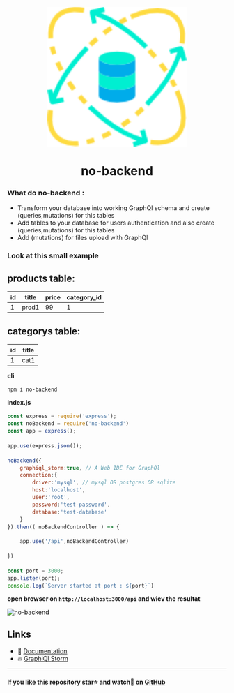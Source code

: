<p align="center"><img align="center" style="width:320px" src="/no-backend.png"/></p>
<h1 align="center"> no-backend </h1>

### What do no-backend :
* Transform your database into working GraphQl schema and create (queries,mutations) for this tables
* Add tables to your database for users authentication and also create (queries,mutations) for this tables
* Add (mutations) for files upload with GraphQl

### Look at this small example 

products table:
------------------------------------
| id | title | price | category_id |
-----| ------|-------|-------------|
| 1  | prod1 | 99    | 1           |

categorys table:
-------------
 id | title |
----| ------|
 1  | cat1  |
 
 
**cli**
```bash
npm i no-backend
```
**index.js**
```js
const express = require('express');
const noBackend = require('no-backend')
const app = express();

app.use(express.json());

noBackend({ 
    graphiql_storm:true, // A Web IDE for GraphQl
    connection:{
        driver:'mysql', // mysql OR postgres OR sqlite
        host:'localhost',
        user:'root',
        password:'test-password',
        database:'test-database'
    }
}).then(( noBackendController ) => {

    app.use('/api',noBackendController)

})

const port = 3000;
app.listen(port);
console.log(`Server started at port : ${port}`)
```
**open browser on ```http://localhost:3000/api``` and wiev the resultat**

![no-backend](/no-backend-resultat.png)


## Links
* 📘 [Documentation](/docs)
* 🔥 [GraphiQl Storm](https://github.com/Gherciu/graphiql-storm)

-------------------------------------------------------------------------------------------------------

#### If you like this repository star⭐ and watch👀 on  [GitHub](https://github.com/Gherciu/no-backend)

